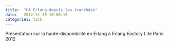 ```yaml
---
title:  "HA Erlang depuis les tranchées"
date:   2012-11-30 10:00:15
categories: talk
---
```


Présentation sur la haute-disponibilité en Erlang à Erlang Factory Lite Paris 2012